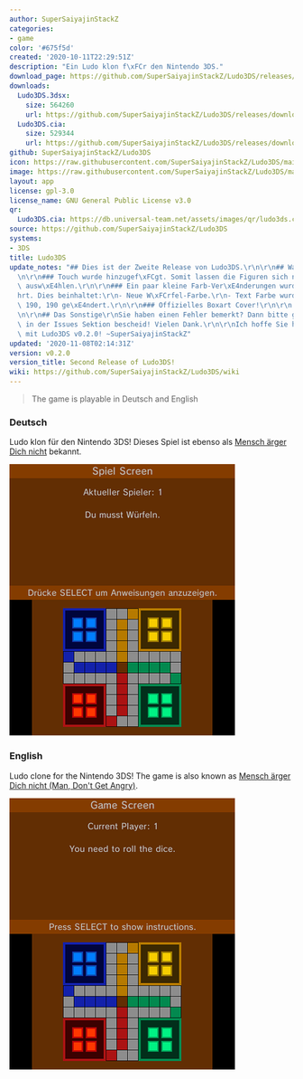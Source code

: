 ```yaml
---
author: SuperSaiyajinStackZ
categories:
- game
color: '#675f5d'
created: '2020-10-11T22:29:51Z'
description: "Ein Ludo klon f\xFCr den Nintendo 3DS."
download_page: https://github.com/SuperSaiyajinStackZ/Ludo3DS/releases/tag/v0.2.0
downloads:
  Ludo3DS.3dsx:
    size: 564260
    url: https://github.com/SuperSaiyajinStackZ/Ludo3DS/releases/download/v0.2.0/Ludo3DS.3dsx
  Ludo3DS.cia:
    size: 529344
    url: https://github.com/SuperSaiyajinStackZ/Ludo3DS/releases/download/v0.2.0/Ludo3DS.cia
github: SuperSaiyajinStackZ/Ludo3DS
icon: https://raw.githubusercontent.com/SuperSaiyajinStackZ/Ludo3DS/main/3ds/app/icon.png
image: https://raw.githubusercontent.com/SuperSaiyajinStackZ/Ludo3DS/main/3ds/app/Banner.png
layout: app
license: gpl-3.0
license_name: GNU General Public License v3.0
qr:
  Ludo3DS.cia: https://db.universal-team.net/assets/images/qr/ludo3ds.cia.png
source: https://github.com/SuperSaiyajinStackZ/Ludo3DS
systems:
- 3DS
title: Ludo3DS
update_notes: "## Dies ist der Zweite Release von Ludo3DS.\r\n\r\n## Was gibt's neues?\r\
  \n\r\n### Touch wurde hinzugef\xFCgt. Somit lassen die Figuren sich nun mit Touch\
  \ ausw\xE4hlen.\r\n\r\n### Ein paar kleine Farb-Ver\xE4nderungen wurden durchgef\xFC\
  hrt. Dies beinhaltet:\r\n- Neue W\xFCrfel-Farbe.\r\n- Text Farbe wurde zu RGB 190,\
  \ 190, 190 ge\xE4ndert.\r\n\r\n### Offizielles Boxart Cover!\r\n\r\n![](https://github.com/SuperSaiyajinStackZ/Ludo3DS/blob/main/Cover_ReadMe.png)\r\
  \n\r\n## Das Sonstige\r\nSie haben einen Fehler bemerkt? Dann bitte geben Sie mir\
  \ in der Issues Sektion bescheid! Vielen Dank.\r\n\r\nIch hoffe Sie haben spa\xDF\
  \ mit Ludo3DS v0.2.0! ~SuperSaiyajinStackZ"
updated: '2020-11-08T02:14:31Z'
version: v0.2.0
version_title: Second Release of Ludo3DS!
wiki: https://github.com/SuperSaiyajinStackZ/Ludo3DS/wiki
---
```

> The game is playable in Deutsch and English

### Deutsch

Ludo klon für den Nintendo 3DS! Dieses Spiel ist ebenso als [Mensch ärger Dich nicht](https://de.wikipedia.org/wiki/Mensch_ärgere_Dich_nicht) bekannt.


![Spiel Screen](https://github.com/SuperSaiyajinStackZ/Ludo3DS/raw/main/screenshots/game_screen_de.png)

### English

Ludo clone for the Nintendo 3DS! The game is also known as [Mensch ärger Dich nicht (Man, Don't Get Angry)](https://en.wikipedia.org/wiki/Mensch_ärgere_Dich_nicht).

![The game screen](https://github.com/SuperSaiyajinStackZ/Ludo3DS/raw/main/screenshots/game_screen_en.png)